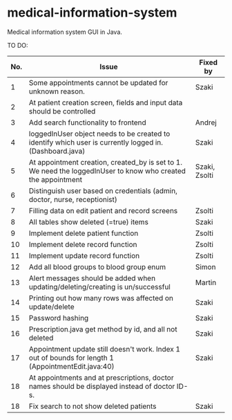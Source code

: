# medical-information-system
Medical information system GUI in Java.

TO DO:

| No. 	 | Issue                                                                                                         	            | Fixed by 	     |
|-------|----------------------------------------------------------------------------------------------------------------------------|----------------|
| 1   	 | Some appointments cannot be updated for unknown reason.                                                       	            | 	Szaki         |
| 2   	 | At patient creation screen, fields and input data should be controlled                                        	            | 	              |
| 3   	 | Add search functionality to frontend                                                                                     	 | Andrej	        |
| 4   	 | loggedInUser object needs to be created to identify which user is currently logged in. (Dashboard.java)       	            | Szaki          |
| 5   	 | At appointment creation, created_by is set to 1. We need the loggedInUser to know who created the appointment 	            | Szaki, Zsolti	 |
| 6   	 | Distinguish user based on credentials (admin, doctor, nurse, receptionist)                                    	            | 	              |
| 7   	 | Filling data on edit patient and record screens                                                               	            | Zsolti	        |
| 8   	 | All tables show deleted (=true) items                                                         	                            | Szaki	         |
| 9   	 | Implement delete patient function                                                                             	            | Zsolti         |
| 10  	 | Implement delete record function                                                                              	            | Zsolti         |
| 11  	 | Implement update record function                                                                              	            | Zsolti         |
| 12  	 | Add all blood groups to  blood group enum                                                             	                    | Simon	         |
| 13  	 | Alert messages should be added when updating/deleting/creating is un/successful                                            | Martin         |
| 14  	 | Printing out how many rows was affected on update/delete                                                                   | Szaki          |
| 15 	  | Password hashing                                                                                                           | Szaki          |
| 16 	  | Prescription.java get method by id, and all not deleted                                                                    | Szaki          |
| 17 	  | Appointment update still doesn't work. Index 1 out of bounds for length 1 (AppointmentEdit.java:40)                        | Szaki          |
| 18 	  | At appointments and at prescriptions, doctor names should be displayed instead of doctor ID-s.                             |                |
| 18 	  | Fix search to not show deleted patients                                                                                    | Szaki          |